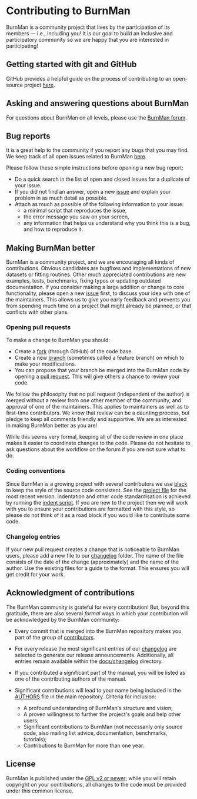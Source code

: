 # Contributing to BurnMan
BurnMan is a community project that lives by the participation of its
members — i.e., including you! It is our goal to build an inclusive
and participatory community so we are happy that you are interested in
participating! 

## Getting started with git and GitHub
GitHub provides a helpful
guide on the process of contributing to an open-source project
[here](https://opensource.guide/how-to-contribute/).

## Asking and answering questions about BurnMan
For questions about BurnMan on all levels, please use the 
[BurnMan forum](https://community.geodynamics.org/c/burnman).

## Bug reports
It is a great help to the community if you report any bugs that you
may find. We keep track of all open issues related to BurnMan
[here](https://github.com/geodynamics/burnman/issues). 

Please follow these simple instructions before opening a new bug report:

- Do a quick search in the list of open and closed issues for a duplicate of
  your issue.
- If you did not find an answer, open a new
  [issue](https://github.com/geodynamics/burnman/issues/new) and explain your
  problem in as much detail as possible.
- Attach as much as possible of the following information to your issue:
  - a minimal script that reproduces the issue,
  - the error message you saw on your screen,
  - any information that helps us understand why you think this is a bug, and
    how to reproduce it.

## Making BurnMan better
BurnMan is a community project, and we are encouraging all kinds of
contributions. Obvious candidates are bugfixes and implementations of new datasets or
fitting routines. Other much appreciated contributions are new examples,
tests, benchmarks, fixing typos or updating outdated documentation. 
If you consider making a large addition or change to core functionality,
please open a new [issue](https://github.com/geodynamics/burnman/issues/new)
first, to discuss your idea with one of the maintainers. This allows us to give you early
feedback and prevents you from spending much time on a project that might already be
planned, or that conflicts with other plans.

### Opening pull requests

To make a change to BurnMan you should:
- Create a
[fork](https://guides.github.com/activities/forking/#fork) (through GitHub) of
the code base.
- Create a new
[branch](https://guides.github.com/introduction/flow/) (sometimes called a
feature branch) on which to make your modifications.
- You can propose that your branch be merged into the BurnMan
code by opening a [pull request](https://guides.github.com/introduction/flow/).
This will give others a chance to review your code. 

We follow the philosophy that no pull request (independent of the author) is
merged without a review from one other member of the community, and approval of
one of the maintainers. This applies to maintainers as well as to first-time
contributors. We know that review can be a daunting process, but pledge to
keep all comments friendly and supportive. We are as
interested in making BurnMan better as you are!

While this seems very
formal, keeping all of the code review in one place makes it easier to
coordinate changes to the code. Please do
not hesitate to ask questions about the workflow on the forum if you are
not sure what to do.

### Coding conventions

Since BurnMan is a growing project with several contributors we
use [black](https://black.readthedocs.io/en/stable/)
to keep the style of the source code
consistent. See the [project file](pyproject.toml) for the most recent version.
Indentation and other code standardisation is achieved by running the
[indent script](contrib/utilities/indent). If you
are new to the project then we will work with you to ensure your contributions
are formatted with this style, so please do not think of it as a road block if
you would like to contribute some code.

### Changelog entries

If your new pull request creates a change that is noticeable to BurnMan users,
please add a new file to our [changelog](docs/changelog) folder.
The name of the file consists of the date of the change
(approximately) and the name of the author. Use the existing files for a
guide to the format. This ensures you will get credit for your work.

## Acknowledgment of contributions

The BurnMan community is grateful for every contribution! But, beyond
this gratitude, there are also several *formal*
ways in which your contribution will be acknowledged by the BurnMan community:
- Every commit that is merged into the BurnMan repository makes you part of
  the group of 
  [contributors](https://github.com/geodynamics/burnman/graphs/contributors).
- For every release the most significant entries of our
  [changelog](docs/changelog) are selected to generate our release announcements.
  Additionally, all entries remain available within the
  [docs/changelog](docs/changelog) directory.
- If you contributed a significant part of the manual, you will be listed as
  one of the contributing authors of the manual.
- Significant contributions will lead to your name being included in the
  [AUTHORS](AUTHORS.md) file in the main repository. Criteria for inclusion:

  - A profound understanding of BurnMan's structure and vision;
  - A proven willingness to further the project's goals and help other users;
  - Significant contributions to BurnMan (not necessarily only source code,
    also mailing list advice, documentation, benchmarks, tutorials);
  - Contributions to BurnMan for more than one year.

## License
BurnMan is published under the [GPL v2 or newer](LICENSE); while you
will retain copyright on your contributions, all changes to the code
must be provided under this common license.
